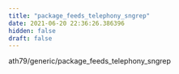 ```yaml
---
title: "package_feeds_telephony_sngrep"
date: 2021-06-20 22:36:26.386396
hidden: false
draft: false
---
```


ath79/generic/package_feeds_telephony_sngrep

